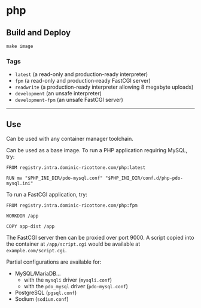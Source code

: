 # php


## Build and Deploy

```
make image
```


### Tags

 + `latest` (a read-only and production-ready interpreter)
 + `fpm` (a read-only and production-ready FastCGI server)
 + `readwrite` (a production-ready interpreter allowing 8 megabyte uploads)
 + `development` (an unsafe interpreter)
 + `development-fpm` (an unsafe FastCGI server)

----

## Use

Can be used with any container manager toolchain.

Can be used as a base image.
To run a PHP application requiring MySQL, try:

```
FROM registry.intra.dominic-ricottone.com/php:latest

RUN mv "$PHP_INI_DIR/pdo-mysql.conf" "$PHP_INI_DIR/conf.d/php-pdo-mysql.ini"
```

To run a FastCGI application, try:

```
FROM registry.intra.dominic-ricottone.com/php:fpm

WORKDIR /app

COPY app-dist /app
```

The FastCGI server then can be proxied over port 9000.
A script copied into the container at `/app/script.cgi` would be available
at `example.com/script.cgi`.

Partial configurations are available for:

 + MySQL/MariaDB...
   + with the `mysqli` driver (`mysqli.conf`)
   + with the `pdo_mysql` driver (`pdo-mysql.conf`)
 + PostgreSQL (`pgsql.conf`)
 + Sodium (`sodium.conf`)

